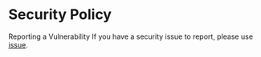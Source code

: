 # Security Policy
Reporting a Vulnerability
If you have a security issue to report, please use [issue](https://github.com/connectshark/hono-template/issues/new).